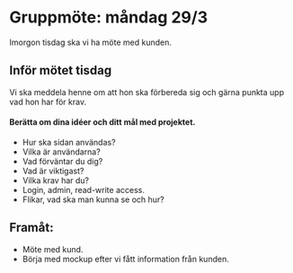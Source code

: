 # Gruppmöte: måndag 29/3

Imorgon tisdag ska vi ha möte med kunden. 

## Inför mötet tisdag

Vi ska meddela henne om att hon ska förbereda sig och gärna punkta upp vad hon har för krav. 
#### Berätta om dina idéer och ditt mål med projektet.
* Hur ska sidan användas?
* Vilka är användarna?
* Vad förväntar du dig?
* Vad är viktigast? 
* Vilka krav har du?
* Login, admin, read-write access. 
* Flikar, vad ska man kunna se och hur?

## Framåt:
* Möte med kund.
* Börja med mockup efter vi fått information från kunden.
